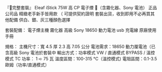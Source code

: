 『🤘完整套裝』 Eleaf iStick 75W 高 CP 電子煙 🚬（含霧化器、Sony 電池）
正品公司品  精緻老手新手皆用款 （ 可提供契約證明
套裝出貨，收到即用不必再買其他配備
供白、銀、灰三種顏色選擇

套裝配備：
           電子煙主機
           霧化器
           高級 Sony 18650 動力電池
           usb 充電線
           原廠使用手冊

規格：
            主機尺寸：寬 4.5 厚 2.3 高 7.05  公分
            電池需求：18650 動力厘電池（已含高級 Sony 電池於套裝中
            輸出方式：功率模式 VW / 直通模式 BYPASS / 溫控模式 TC
            功率：          1  ➪  75 瓦
            溫度區間：100-315 ℃（溫控模式)
            電阻區間：0.1-3.5 歐姆（功率/直通模式）
